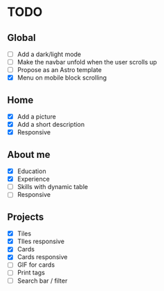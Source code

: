 # TODO

## Global

* [ ] Add a dark/light mode
* [ ] Make the navbar unfold when the user scrolls up
* [ ] Propose as an Astro template
* [x] Menu on mobile block scrolling

## Home

* [x] Add a picture
* [x] Add a short description
* [x] Responsive

## About me

* [x] Education
* [x] Experience
* [ ] Skills with dynamic table
* [ ] Responsive

## Projects

* [x] Tiles
* [x] TIles responsive
* [x] Cards
* [x] Cards responsive
* [ ] GIF for cards
* [ ] Print tags
* [ ] Search bar / filter
